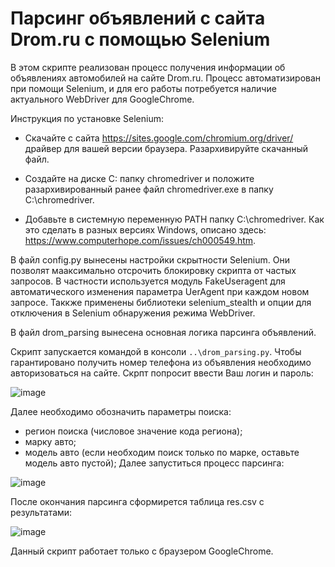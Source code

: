# Парсинг объявлений с сайта Drom.ru c помощью Selenium

В этом скрипте реализован процесс получения информации об объявлениях автомобилей на сайте Drom.ru.
Процесс автоматизирован при помощи Selenium, и для его работы потребуется наличие актуального WebDriver для GoogleChrome.

Инструкция по установке Selenium:

- Скачайте с сайта https://sites.google.com/chromium.org/driver/ драйвер для вашей версии браузера. Разархивируйте скачанный файл.

- Создайте на диске C: папку chromedriver и положите разархивированный ранее файл chromedriver.exe в папку C:\chromedriver.

- Добавьте в системную переменную PATH папку C:\chromedriver. Как это сделать в разных версиях Windows, описано здесь: https://www.computerhope.com/issues/ch000549.htm.

В файл config.py вынесены настройки скрытности Selenium. Они позволят мааксимально отсрочить блокировку скрипта от частых запросов.
В частности используется модуль FakeUseragent для автоматического изменения параметра UerAgent при каждом новом запросе.
Таккже применены библиотеки selenium_stealth и опции для отключения в Selenium обнаружения режима WebDriver.

В файл drom_parsing вынесена основная логика парсинга объявлений.

Скрипт запускается командой в консоли `..\drom_parsing.py`.
Чтобы гарантировано получить номер телефона из объявления необходимо авторизоваться на сайте.
Скрпт попросит ввести Ваш логин и пароль:

![image](https://user-images.githubusercontent.com/106872149/179449218-1c001309-0f65-4317-b947-2fe72df260ab.png)

Далее необходимо обозначить параметры поиска:
- регион поиска (числовое значение кода региона);
- марку авто;
- модель авто (если необходим поиск только по марке, оставьте модель авто пустой);
Далее запуститься процесс парсинга:

![image](https://user-images.githubusercontent.com/106872149/179449449-cce189ff-c03e-45bd-82a7-546833c13bb7.png)

После окончания парсинга сформирется таблица res.csv с результатами:

![image](https://user-images.githubusercontent.com/106872149/179449629-c97d70f4-b5ac-4aaa-bb1d-39374654c4da.png)







Данный скрипт работает только с браузером GoogleChrome.
